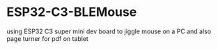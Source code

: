 # ESP32-C3-BLEMouse
using ESP32 C3 super mini dev board to jiggle mouse on a PC and also page turner for pdf on tablet
